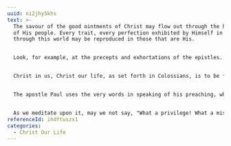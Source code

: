 ```yaml
---
uuid: ni2jhy5khs
text: >-
  The savour of the good ointments of Christ may flow out through the holy lives
  of His people. Every trait, every perfection exhibited by Himself in His walk
  through this world may be reproduced in those that are His.


  Look, for example, at the precepts and exhortations of the epistles. Every one of them has been perfectly exemplified in Christ; and unless this is remembered, so that they may be associated with Himself as the living Word, they will become hard and legal obligations.


  Christ in us, Christ our life, as set forth in Colossians, is to be followed by the display of Christ through us, in the power of the Holy Ghost. For this we need to be much in His company; for the more we are with Him and occupied with Him, the more we shall be transformed into His likeness, and the more certainly will the savour of His good ointments be spread abroad. And this will be a mighty testimony to what He is; for in this, case His name will, through us, be as ointment poured forth; the sweet savour of the name of' Christ will flow forth from our walk as well as from our words.


  The apostle Paul uses the very words in speaking of his preaching, when he says, "We are unto God a sweet savour of Christ"; and in a subsequent chapter (2 Cor. 4), he points out that testimony is connected with the life as well as with the lip.


  As we meditate upon it, may we not say, "What a privilege! What a mission, to be sent out into the world to make known the savour of the good ointments of Christ, that His name may, through us, be as ointment poured forth!"
referenceId: ihdftuszx1
categories:
  - Christ Our Life
---
```


